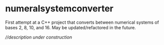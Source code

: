 # numeralsystemconverter
First attempt at a C++ project that converts between numerical systems of bases 2, 8, 10, and 16.  May be updated/refactored in the future.

*//description under construction*
